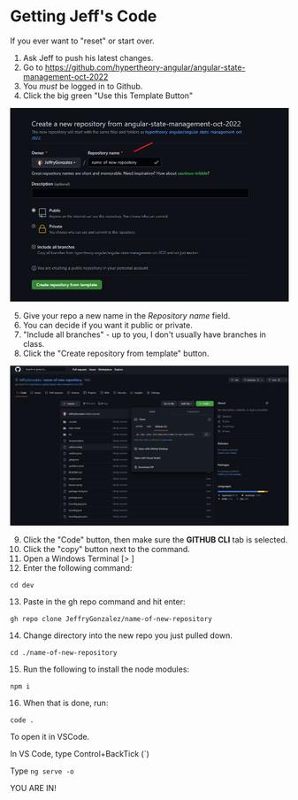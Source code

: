 # Getting Jeff's Code

If you ever want to "reset" or start over.

1. Ask Jeff to push his latest changes.
2. Go to https://github.com/hypertheory-angular/angular-state-management-oct-2022
3. You *must* be logged in to Github.
4. Click the big green "Use this Template Button"

![Template Repo](./template-repo.png)

5. Give your repo a new name in the *Repository name* field.
6. You can decide if you want it public or private.
7. "Include all branches" - up to you, I don't usually have branches in class.
8. Click the "Create repository from template" button.


![Get The Repo](./getit.png)

9. Click the "Code" button, then make sure the **GITHUB CLI** tab is selected.
10. Click the "copy" button next to the command.
11. Open a Windows Terminal [> ]
12. Enter the following command:

```shell
cd dev
```

13. Paste in the gh repo command and hit enter:

```shell
gh repo clone JeffryGonzalez/name-of-new-repository
```

14. Change directory into the new repo you just pulled down.

```shell
cd ./name-of-new-repository
```

15. Run the following to install the node modules:

```shell
npm i
```

16. When that is done, run:

```shell
code .
```

To open it in VSCode.

In VS Code, type Control+BackTick (`)

Type `ng serve -o`

YOU ARE IN!
